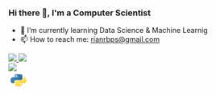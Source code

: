 ### Hi there 👋, I'm a Computer Scientist


- 🌱 I’m currently learning Data Science & Machine Learnig
-  📫 How to reach me: rianrbps@gmail.com

 <div>
  <a href="https://github.com/RianRBPS">
  <img height="150em" src="https://github-readme-stats.vercel.app/api?username=RianRBPS&show_icons=true&theme=dark&include_all_commits=true&count_private=true"/>
  <img height="150em" src="https://github-readme-stats.vercel.app/api/top-langs/?username=RianRBPS&layout=compact&langs_count=7&theme=dark"/>
</div>
  
<div> 
  <a href="https://instagram.com/rian_rbps" target="_blank"><img src="https://img.shields.io/badge/-Instagram-%23E4405F?style=for-the-badge&logo=instagram&logoColor=white" target="_blank"></a>
  
<div>
    <img align="center" alt="Rafa-Python" height="30" width="40" src="https://raw.githubusercontent.com/devicons/devicon/master/icons/python/python-original.svg">
 
</div>
<!--
**RianRBPS/RianRBPS** is a ✨ _special_ ✨ repository because its `README.md` (this file) appears on your GitHub profile.

Here are some ideas to get you started:

- 🔭 I’m currently working on ...
- 🌱 I’m currently learning ...
- 👯 I’m looking to collaborate on ...
- 🤔 I’m looking for help with ...
- 💬 Ask me about ...
- 📫 How to reach me: ...
- 😄 Pronouns: ...
- ⚡ Fun fact: ...
-->
